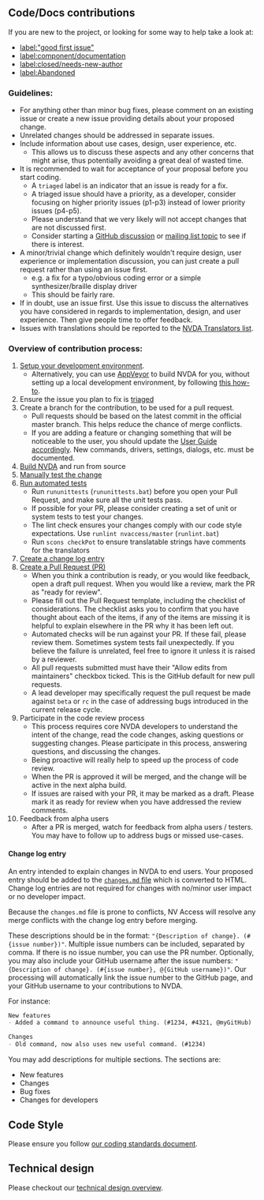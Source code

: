 ## Code/Docs contributions

If you are new to the project, or looking for some way to help take a look at:
- [label:"good first issue"](https://github.com/nvaccess/nvda/issues?q=label%3A%22good+first+issue%22)
- [label:component/documentation](https://github.com/nvaccess/nvda/issues?q=label%3Acomponent%2Fdocumentation)
- [label:closed/needs-new-author](https://github.com/nvaccess/nvda/issues?q=label%3Aclosed%2Fneeds-new-author)
- [label:Abandoned](https://github.com/nvaccess/nvda/issues?q=label%3AAbandoned)

### Guidelines:
- For anything other than minor bug fixes, please comment on an existing issue or create a new issue providing details about your proposed change.
- Unrelated changes should be addressed in separate issues.
- Include information about use cases, design, user experience, etc.
  - This allows us to discuss these aspects and any other concerns that might arise, thus potentially avoiding a great deal of wasted time.
- It is recommended to wait for acceptance of your proposal before you start coding.
  - A `triaged` label is an indicator that an issue is ready for a fix.
  - A triaged issue should have a priority, as a developer, consider focusing on higher priority issues (p1-p3) instead of lower priority issues (p4-p5).
  - Please understand that we very likely will not accept changes that are not discussed first.
  - Consider starting a [GitHub discussion](https://github.com/nvaccess/nvda/discussions) or [mailing list topic](https://groups.io/g/nvda-devel/topics) to see if there is interest.
- A minor/trivial change which definitely wouldn't require design, user experience or implementation discussion, you can just create a pull request rather than using an issue first.
  - e.g. a fix for a typo/obvious coding error or a simple synthesizer/braille display driver
  - This should be fairly rare.
- If in doubt, use an issue first. Use this issue to discuss the alternatives you have considered in regards to implementation, design, and user experience. Then give people time to offer feedback.
- Issues with translations should be reported to the [NVDA Translators list](https://groups.io/g/nvda-translations).


### Overview of contribution process:
1. [Setup your development environment](./createDevEnvironment.md).
    - Alternatively, you can use [AppVeyor](https://appveyor.com/) to build NVDA for you, without setting up a local development environment, by following [this how-to](./buildingNVDAOnAppVeyor.md).
1. Ensure the issue you plan to fix is [triaged](../issues/triage.md)
1. Create a branch for the contribution, to be used for a pull request.
	- Pull requests should be based on the latest commit in the official master branch.
	This helps reduce the chance of merge conflicts.
	- If you are adding a feature or changing something that will be noticeable to the user, you should update the [User Guide accordingly](./userGuideStandards.md).
	New commands, drivers, settings, dialogs, etc. must be documented.
1. [Build NVDA](./buildingNVDA.md) and run from source
1. [Manually test the change](../testing/readme.md)
1. [Run automated tests](../testing/automated.md)
	- Run `rununittests` (`rununittests.bat`) before you open your Pull Request, and make sure all the unit tests pass.
	- If possible for your PR, please consider creating a set of unit or system tests to test your changes.
	- The lint check ensures your changes comply with our code style expectations. Use `runlint nvaccess/master` (`runlint.bat`)
	- Run `scons checkPot` to ensure translatable strings have comments for the translators
1. [Create a change log entry](#change-log-entry)
1. [Create a Pull Request (PR)](./githubPullRequestTemplateExplanationAndExamples.md)
	- When you think a contribution is ready, or you would like feedback, open a draft pull request.
	When you would like a review, mark the PR as "ready for review".
	- Please fill out the Pull Request template, including the checklist of considerations.
	The checklist asks you to confirm that you have thought about each of the items, if any of the items are missing it is helpful to explain elsewhere in the PR why it has been left out.
	- Automated checks will be run against your PR.
	If these fail, please review them.
	Sometimes system tests fail unexpectedly.
	If you believe the failure is unrelated, feel free to ignore it unless it is raised by a reviewer.
	- All pull requests submitted must have their "Allow edits from maintainers" checkbox ticked.
	This is the GitHub default for new pull requests.
	- A lead developer may specifically request the pull request be made against `beta` or `rc` in the case of addressing bugs introduced in the current release cycle.
1. Participate in the code review process
	- This process requires core NVDA developers to understand the intent of the change, read the code changes, asking questions or suggesting changes.
	Please participate in this process, answering questions, and discussing the changes.
	- Being proactive will really help to speed up the process of code review.
	- When the PR is approved it will be merged, and the change will be active in the next alpha build.
	- If issues are raised with your PR, it may be marked as a draft.
	Please mark it as ready for review when you have addressed the review comments.
1. Feedback from alpha users
	- After a PR is merged, watch for feedback from alpha users / testers.
	You may have to follow up to address bugs or missed use-cases.

#### Change log entry
An entry intended to explain changes in NVDA to end users.
Your proposed entry should be added to the [`changes.md` file](../../user_docs/en/changes.md) which is converted to HTML.
Change log entries are not required for changes with no/minor user impact or no developer impact.

Because the `changes.md` file is prone to conflicts, NV Access will resolve any merge conflicts with the change log entry before merging.

These descriptions should be in the format: `"{Description of change}. (#{issue number})"`.
Multiple issue numbers can be included, separated by comma.
If there is no issue number, you can use the PR number.
Optionally, you may also include your GitHub username after the issue numbers: `"{Description of change}. (#{issue number}, @{GitHub username})"`.
Our processing will automatically link the issue number to the GitHub page, and your GitHub username to your contributions to NVDA.

For instance:
```md
New features
- Added a command to announce useful thing. (#1234, #4321, @myGitHub)

Changes
- Old command, now also uses new useful command. (#1234)
```

You may add descriptions for multiple sections.
The sections are:
 
* New features
* Changes
* Bug fixes
* Changes for developers

## Code Style
Please ensure you follow [our coding standards document](./codingStandards.md).

## Technical design
Please checkout our [technical design overview](../design/technicalDesignOverview.md).
